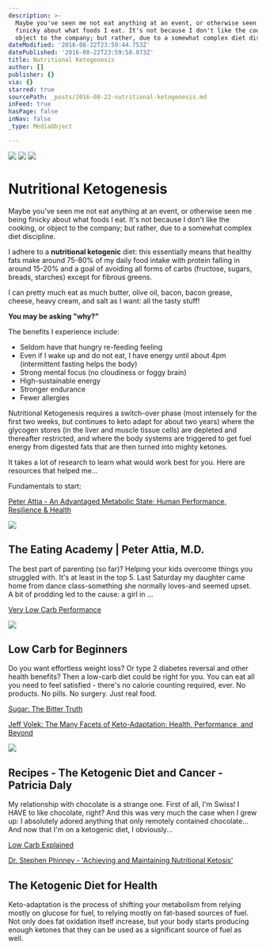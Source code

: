 ```yaml
---
description: >-
  Maybe you've seen me not eat anything at an event, or otherwise seen me being
  finicky about what foods I eat. It's not because I don't like the cooking, or
  object to the company; but rather, due to a somewhat complex diet discipline.
dateModified: '2016-08-22T23:59:44.753Z'
datePublished: '2016-08-22T23:59:58.073Z'
title: Nutritional Ketogenesis
author: []
publisher: {}
via: {}
starred: true
sourcePath: _posts/2016-08-22-nutritional-ketogenesis.md
inFeed: true
hasPage: false
inNav: false
_type: MediaObject

---
```

![](https://the-grid-user-content.s3-us-west-2.amazonaws.com/2f7e239a-fe62-4af7-a232-7b12a8562fae.jpg)
![](https://the-grid-user-content.s3-us-west-2.amazonaws.com/8ae6e04b-bdb4-40ef-81a5-2660d269825f.jpg)
![](https://the-grid-user-content.s3-us-west-2.amazonaws.com/0ae45107-ea57-459f-a6b8-3a37de4c5fc1.jpg)

# Nutritional Ketogenesis

Maybe you've seen me not eat anything at an event, or otherwise seen me being finicky about what foods I eat. It's not because I don't like the cooking, or object to the company; but rather, due to a somewhat complex diet discipline.

I adhere to a **nutritional ketogenic** diet: this essentially means that healthy fats make around 75-80% of my daily food intake with protein falling in around 15-20% and a goal of avoiding all forms of carbs (fructose, sugars, breads, starches) except for fibrous greens.

I can pretty much eat as much butter, olive oil, bacon, bacon grease, cheese, heavy cream, and salt as I want: all the tasty stuff!

**You may be asking "why?"**

The benefits I experience include:

* Seldom have that hungry re-feeding feeling
* Even if I wake up and do not eat, I have energy until about 4pm (intermittent fasting helps the body)
* Strong mental focus (no cloudiness or foggy brain)
* High-sustainable energy
* Stronger endurance
* Fewer allergies

Nutritional Ketogenesis requires a switch-over phase (most intensely for the first two weeks, but continues to keto adapt for about two years) where the glycogen stores (in the liver and muscle tissue cells) are depleted and thereafter restricted, and where the body systems are triggered to get fuel energy from digested fats that are then turned into mighty ketones.

It takes a lot of research to learn what would work best for you. Here are resources that helped me...

Fundamentals to start:

[Peter Attia - An Advantaged Metabolic State: Human Performance, Resilience & Health][0]

<article style=""><img src="https://s3-us-west-2.amazonaws.com/the-grid-img/p/721bad081f8bebacf49116a80a12a3aa54e9c5c3.jpg" /><h1>The Eating Academy | Peter Attia, M.D.</h1><p>The best part of parenting (so far)? Helping your kids overcome things you struggled with. It's at least in the top 5. Last Saturday my daughter came home from dance class-something she normally loves-and seemed upset. A bit of prodding led to the cause: a girl in ...</p></article>

[Very Low Carb Performance][1]

<article style=""><img src="https://s3-us-west-2.amazonaws.com/the-grid-img/p/7359fc4feb3453d1bd31602277fd3f0deca8c6ef.jpg" /><h1>Low Carb for Beginners</h1><p>Do you want effortless weight loss? Or type 2 diabetes reversal and other health benefits? Then a low-carb diet could be right for you. You can eat all you need to feel satisfied - there's no calorie counting required, ever. No products. No pills. No surgery. Just real food.</p></article>

[Sugar: The Bitter Truth][2]

[Jeff Volek: The Many Facets of Keto-Adaptation: Health, Performance, and Beyond][3]

<article style=""><img src="https://s3-us-west-2.amazonaws.com/the-grid-img/p/169ea3b4a0b0553238d5d43a26264f7c1f5280bf.jpg" /><h1>Recipes - The Ketogenic Diet and Cancer - Patricia Daly</h1><p>My relationship with chocolate is a strange one. First of all, I'm Swiss! I HAVE to like chocolate, right? And this was very much the case when I grew up: I absolutely adored anything that only remotely contained chocolate... And now that I'm on a ketogenic diet, I obviously...</p></article>

[Low Carb Explained][4]

[Dr. Stephen Phinney - 'Achieving and Maintaining Nutritional Ketosis'][5]

<article style=""><h1>The Ketogenic Diet for Health</h1><p>Keto-adaptation is the process of shifting your metabolism from relying mostly on glucose for fuel, to relying mostly on fat-based sources of fuel. Not only does fat oxidation itself increase, but your body starts producing enough ketones that they can be used as a significant source of fuel as well.</p></article>



[0]: https://www.youtube.com/watch?v=NqwvcrA7oe8
[1]: https://www.youtube.com/watch?v=hB7aGnfLB-8
[2]: https://www.youtube.com/watch?v=dBnniua6-oM
[3]: https://www.youtube.com/watch?v=n8BY4fyLvZc
[4]: https://www.youtube.com/watch?v=kaquSijXJkQ
[5]: https://www.youtube.com/watch?v=2KYYnEAYCGk
